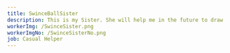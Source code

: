 ```yaml
---
title: SwinceBallSister
description: This is my Sister. She will help me in the future to draw countryballs.
workerImg: /SwinceSister.png
workerImgNo: /SwinceSisterNo.png
job: Casual Helper
---
```

